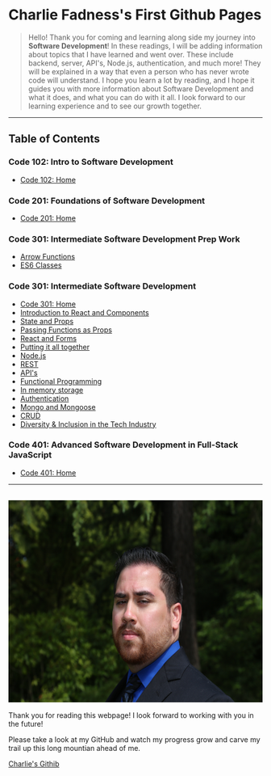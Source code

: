 # Charlie Fadness's First Github Pages

> Hello! Thank you for coming and learning along side my journey into **Software Development**! In these readings, I will be adding information about topics that I have learned and went over. These include backend, server, API's, Node.js, authentication, and much more! They will be explained in a way that even a person who has never wrote code will understand. I hope you learn a lot by reading, and I hope it guides you with more information about Software Development and what it does, and what you can do with it all. I look forward to our learning experience and to see our growth together.

---

## Table of Contents

### Code 102: Intro to Software Development

- [Code 102: Home](https://fadnesscharlie.github.io/reading-notes/102)

### Code 201: Foundations of Software Development

- [Code 201: Home](https://fadnesscharlie.github.io/reading-notes/201)

### Code 301: Intermediate Software Development Prep Work

- [Arrow Functions](prep-work/arrow-functions.md)
- [ES6 Classes](prep-work/ES6-classes.md)

### Code 301: Intermediate Software Development

- [Code 301: Home](https://fadnesscharlie.github.io/reading-notes/301)
- [Introduction to React and Components](read-01)
- [State and Props](read-02)
- [Passing Functions as Props](read-03)
- [React and Forms](read-04)
- [Putting it all together](read-05)
- [Node.js](read-06)
- [REST](read-07)
- [API's](read-08)
- [Functional Programming](read-09)
- [In memory storage](read-10)
- [Authentication](read-11)
- [Mongo and Mongoose](read-12)
- [CRUD](read-13)
- [Diversity & Inclusion in the Tech Industry](read-14)

### Code 401: Advanced Software Development in Full-Stack JavaScript

- [Code 401: Home](https://fadnesscharlie.github.io/reading-notes/401)

---
<br>
<img src="../images/Profile-Pic.JPG" width="600" height="400">

Thank you for reading this webpage! I look forward to working with you in the future!  

Please take a look at my GitHub and watch my progress grow and carve my trail up this long mountian ahead of me.  

[Charlie's Githib](https://github.com/fadnesscharlie)
